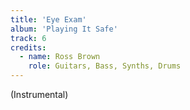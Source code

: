 ```yaml
---
title: 'Eye Exam'
album: 'Playing It Safe'
track: 6
credits:
  - name: Ross Brown
    role: Guitars, Bass, Synths, Drums
---
```


(Instrumental)

